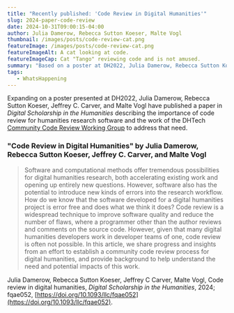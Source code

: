 ```yaml
---
title: "Recently published: 'Code Review in Digital Humanities'"
slug: 2024-paper-code-review
date: 2024-10-31T09:00:15-04:00
author: Julia Damerow, Rebecca Sutton Koeser, Malte Vogl 
thumbnail: /images/posts/code-review-cat.png
featureImage: /images/posts/code-review-cat.png
featureImageAlt: A cat looking at code.
featureImageCap: Cat "Tango" reviewing code and is not amused.
summary: "Based on a poster at DH2022, Julia Damerow, Rebecca Sutton Koeser, Jeffrey C. Carver, and Malte Vogl have published a paper in *Digital Scholarship in the Humanities* describing the work of the Community Code Review Working Group of DHTech."
tags:
   - WhatsHappening
---
```



Expanding on a poster presented at DH2022, Julia Damerow, Rebecca Sutton Koeser, Jeffrey C. Carver, and Malte Vogl have published a paper in *Digital Scholarship in the Humanities* describing the importance of code review for humanities research software and the work of the DHTech [Community Code Review Working Group](https://dhcodereview.github.io/) to address that need. 



<div style="clear: both"></div>

### "Code Review in Digital Humanities" by Julia Damerow, Rebecca Sutton Koeser, Jeffrey C. Carver, and Malte Vogl 

> Software and computational methods offer tremendous possibilities for digital humanities research, both accelerating existing work and opening up entirely new questions. However, software also has the potential to introduce new kinds of errors into the research workflow. How do we know that the software developed for a digital humanities project is error free and does what we think it does? Code review is a widespread technique to improve software quality and reduce the number of flaws, where a programmer other than the author reviews and comments on the source code. However, given that many digital humanities developers work in developer teams of one, code review is often not possible. In this article, we share progress and insights from an effort to establish a community code review process for digital humanities, and provide background to help understand the need and potential impacts of this work.

Julia Damerow, Rebecca Sutton Koeser, Jeffrey C Carver, Malte Vogl, Code review in digital humanities, *Digital Scholarship in the Humanities*, 2024; fqae052, [https://doi.org/10.1093/llc/fqae052](https://doi.org/10.1093/llc/fqae052).
